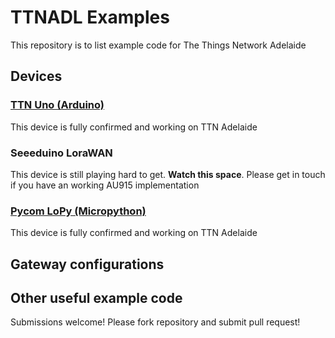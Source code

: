 # TTNADL Examples
This repository is to list example code for The Things Network Adelaide 

## Devices

###  [TTN Uno (Arduino)](https://github.com/growingdatafoundation/ttnadl-examples/tree/master/ttn-uno)

This device is fully confirmed and working on TTN Adelaide

### Seeeduino LoraWAN

This device is still playing hard to get. **Watch this space**. Please get in touch if you have an working AU915 implementation

### [Pycom LoPy (Micropython)](https://github.com/growingdatafoundation/ttnadl-examples/tree/master/lopy)

This device is fully confirmed and working on TTN Adelaide

## Gateway configurations

## Other useful example code

Submissions welcome! Please fork repository and submit pull request!
